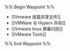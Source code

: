%% Begin Waypoint %%
- [[Vmware 挂载共享文件]]
- [[VMWare 与 Hyperv 共存]]
- [[Vmware linux 屏幕闪烁]]
- [[VMware Tools]]

%% End Waypoint %%
